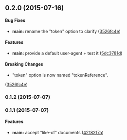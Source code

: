 ## 0.2.0 (2015-07-16)


#### Bug Fixes

* **main:** rename the "token" option to clarify ([3526fc4e](https://github.com/voxpelli/node-micropub-express/commit/3526fc4eef8db98813af90ba09738488e326b397))


#### Features

* **main:** provide a default user-agent + test it ([5dc3781d](https://github.com/voxpelli/node-micropub-express/commit/5dc3781df12e8b40b0779000bda1c4a3d60ac348))


#### Breaking Changes

* "token" option is now named "tokenReference".

 ([3526fc4e](https://github.com/voxpelli/node-micropub-express/commit/3526fc4eef8db98813af90ba09738488e326b397))


### 0.1.2 (2015-07-07)


### 0.1.1 (2015-07-07)


#### Features

* **main:** accept "like-of" documents ([4218217a](https://github.com/bloglovin/node-micropub-express/commit/4218217a9576c281d5eef3055dc9a85a9a16b9e0))

